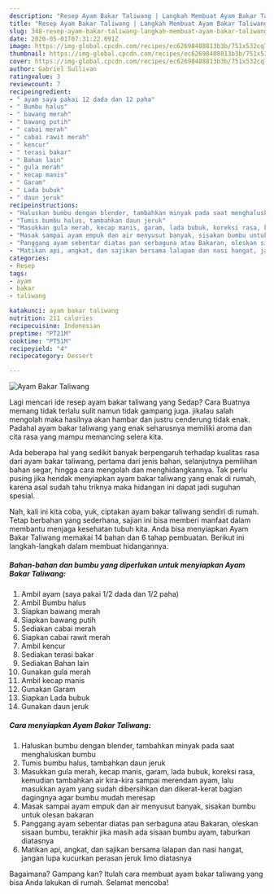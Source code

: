 ```yaml
---
description: "Resep Ayam Bakar Taliwang | Langkah Membuat Ayam Bakar Taliwang Yang Enak Dan Lezat"
title: "Resep Ayam Bakar Taliwang | Langkah Membuat Ayam Bakar Taliwang Yang Enak Dan Lezat"
slug: 348-resep-ayam-bakar-taliwang-langkah-membuat-ayam-bakar-taliwang-yang-enak-dan-lezat
date: 2020-05-01T07:31:22.091Z
image: https://img-global.cpcdn.com/recipes/ec62698408813b3b/751x532cq70/ayam-bakar-taliwang-foto-resep-utama.jpg
thumbnail: https://img-global.cpcdn.com/recipes/ec62698408813b3b/751x532cq70/ayam-bakar-taliwang-foto-resep-utama.jpg
cover: https://img-global.cpcdn.com/recipes/ec62698408813b3b/751x532cq70/ayam-bakar-taliwang-foto-resep-utama.jpg
author: Gabriel Sullivan
ratingvalue: 3
reviewcount: 7
recipeingredient:
- " ayam saya pakai 12 dada dan 12 paha"
- " Bumbu halus"
- " bawang merah"
- " bawang putih"
- " cabai merah"
- " cabai rawit merah"
- " kencur"
- " terasi bakar"
- " Bahan lain"
- " gula merah"
- " kecap manis"
- " Garam"
- " Lada bubuk"
- " daun jeruk"
recipeinstructions:
- "Haluskan bumbu dengan blender, tambahkan minyak pada saat menghaluskan bumbu"
- "Tumis bumbu halus, tambahkan daun jeruk"
- "Masukkan gula merah, kecap manis, garam, lada bubuk, koreksi rasa, kemudian tambahkan air kira-kira sampai merendam ayam, lalu masukkan ayam yang sudah dibersihkan dan dikerat-kerat bagian dagingnya agar bumbu mudah meresap"
- "Masak sampai ayam empuk dan air menyusut banyak, sisakan bumbu untuk olesan bakaran"
- "Panggang ayam sebentar diatas pan serbaguna atau Bakaran, oleskan sisaan bumbu, terakhir jika masih ada sisaan bumbu ayam, taburkan diatasnya"
- "Matikan api, angkat, dan sajikan bersama lalapan dan nasi hangat, jangan lupa kucurkan perasan jeruk limo diatasnya"
categories:
- Resep
tags:
- ayam
- bakar
- taliwang

katakunci: ayam bakar taliwang 
nutrition: 211 calories
recipecuisine: Indonesian
preptime: "PT21M"
cooktime: "PT51M"
recipeyield: "4"
recipecategory: Dessert

---
```



![Ayam Bakar Taliwang](https://img-global.cpcdn.com/recipes/ec62698408813b3b/751x532cq70/ayam-bakar-taliwang-foto-resep-utama.jpg)

Lagi mencari ide resep ayam bakar taliwang yang Sedap? Cara Buatnya memang tidak terlalu sulit namun tidak gampang juga. jikalau salah mengolah maka hasilnya akan hambar dan justru cenderung tidak enak. Padahal ayam bakar taliwang yang enak seharusnya memiliki aroma dan cita rasa yang mampu memancing selera kita.

Ada beberapa hal yang sedikit banyak berpengaruh terhadap kualitas rasa dari ayam bakar taliwang, pertama dari jenis bahan, selanjutnya pemilihan bahan segar, hingga cara mengolah dan menghidangkannya. Tak perlu pusing jika hendak menyiapkan ayam bakar taliwang yang enak di rumah, karena asal sudah tahu triknya maka hidangan ini dapat jadi suguhan spesial.




Nah, kali ini kita coba, yuk, ciptakan ayam bakar taliwang sendiri di rumah. Tetap berbahan yang sederhana, sajian ini bisa memberi manfaat dalam membantu menjaga kesehatan tubuh kita. Anda bisa menyiapkan Ayam Bakar Taliwang memakai 14 bahan dan 6 tahap pembuatan. Berikut ini langkah-langkah dalam membuat hidangannya.

<!--inarticleads1-->

##### Bahan-bahan dan bumbu yang diperlukan untuk menyiapkan Ayam Bakar Taliwang:

1. Ambil  ayam (saya pakai 1/2 dada dan 1/2 paha)
1. Ambil  Bumbu halus
1. Siapkan  bawang merah
1. Siapkan  bawang putih
1. Sediakan  cabai merah
1. Siapkan  cabai rawit merah
1. Ambil  kencur
1. Sediakan  terasi bakar
1. Sediakan  Bahan lain
1. Gunakan  gula merah
1. Ambil  kecap manis
1. Gunakan  Garam
1. Siapkan  Lada bubuk
1. Gunakan  daun jeruk




<!--inarticleads2-->

##### Cara menyiapkan Ayam Bakar Taliwang:

1. Haluskan bumbu dengan blender, tambahkan minyak pada saat menghaluskan bumbu
1. Tumis bumbu halus, tambahkan daun jeruk
1. Masukkan gula merah, kecap manis, garam, lada bubuk, koreksi rasa, kemudian tambahkan air kira-kira sampai merendam ayam, lalu masukkan ayam yang sudah dibersihkan dan dikerat-kerat bagian dagingnya agar bumbu mudah meresap
1. Masak sampai ayam empuk dan air menyusut banyak, sisakan bumbu untuk olesan bakaran
1. Panggang ayam sebentar diatas pan serbaguna atau Bakaran, oleskan sisaan bumbu, terakhir jika masih ada sisaan bumbu ayam, taburkan diatasnya
1. Matikan api, angkat, dan sajikan bersama lalapan dan nasi hangat, jangan lupa kucurkan perasan jeruk limo diatasnya




Bagaimana? Gampang kan? Itulah cara membuat ayam bakar taliwang yang bisa Anda lakukan di rumah. Selamat mencoba!
